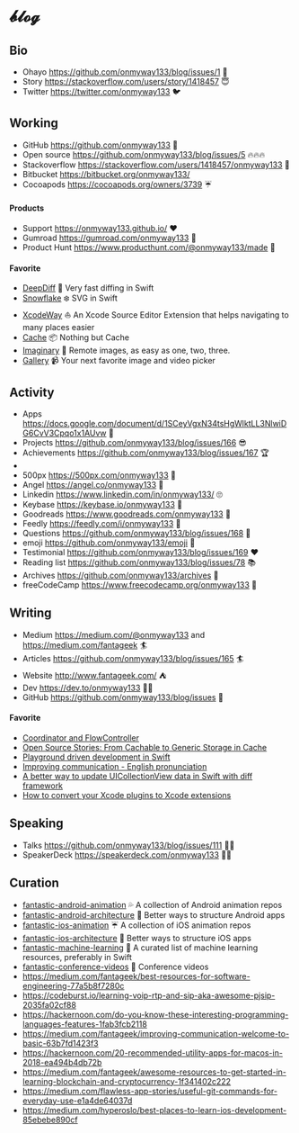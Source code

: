 # 𝓫𝓵𝓸𝓰

## Bio

- Ohayo https://github.com/onmyway133/blog/issues/1 👋
- Story https://stackoverflow.com/users/story/1418457 😇
- Twitter https://twitter.com/onmyway133 🐦

## Working

- GitHub https://github.com/onmyway133 🚀
- Open source https://github.com/onmyway133/blog/issues/5 🔥🔥🔥
- Stackoverflow https://stackoverflow.com/users/1418457/onmyway133 🤘
- Bitbucket https://bitbucket.org/onmyway133/
- Cocoapods https://cocoapods.org/owners/3739 ☔️

#### Products

- Support https://onmyway133.github.io/ ❤️
- Gumroad https://gumroad.com/onmyway133 🤠
- Product Hunt https://www.producthunt.com/@onmyway133/made 🕺

#### Favorite

- [DeepDiff](https://github.com/onmyway133/DeepDiff) 🦀 Very fast diffing in Swift
- [Snowflake](https://github.com/onmyway133/Snowflake) ❄️ SVG in Swift
- [XcodeWay](https://github.com/onmyway133/XcodeWay) ⛵️ An Xcode Source Editor Extension that helps navigating to many places easier
- [Cache](https://github.com/hyperoslo/Cache) 📦 Nothing but Cache
- [Imaginary](https://github.com/hyperoslo/Imaginary) 🦄 Remote images, as easy as one, two, three.
- [Gallery](https://github.com/hyperoslo/Gallery) 📹 Your next favorite image and video picker

## Activity

- Apps https://docs.google.com/document/d/1SCeyVgxN34tsHgWlktLL3NlwiDG6CvV3Cpqo1x1AUvw :apple:
- Projects https://github.com/onmyway133/blog/issues/166 😎
- Achievements https://github.com/onmyway133/blog/issues/167 🏆
-  
- 500px https://500px.com/onmyway133 📸
- Angel https://angel.co/onmyway133 👼
- Linkedin https://www.linkedin.com/in/onmyway133/ 🙄
- Keybase https://keybase.io/onmyway133 🔑
- Goodreads https://www.goodreads.com/onmyway133 :book:
- Feedly https://feedly.com/i/onmyway133 🍃
- Questions https://github.com/onmyway133/blog/issues/168 🤔
- emoji https://github.com/onmyway133/emoji 🍎
- Testimonial https://github.com/onmyway133/blog/issues/169 ❤️
- Reading list https://github.com/onmyway133/blog/issues/78 📚
- Archives https://github.com/onmyway133/archives 🍵
- freeCodeCamp https://www.freecodecamp.org/onmyway133 🍞

## Writing

- Medium https://medium.com/@onmyway133 and https://medium.com/fantageek 🏄
- Articles https://github.com/onmyway133/blog/issues/165 🏄
- Website http://www.fantageek.com/ ⛺️ 
- Dev https://dev.to/onmyway133 👨‍💻
- GitHub https://github.com/onmyway133/blog/issues 🥁

#### Favorite

- [Coordinator and FlowController](https://github.com/onmyway133/blog/issues/106)
- [Open Source Stories: From Cachable to Generic Storage in Cache](https://medium.com/hyperoslo/open-source-stories-from-cachable-to-generic-storage-in-cache-418d9a230d51)
- [Playground driven development in Swift](https://medium.com/flawless-app-stories/playground-driven-development-in-swift-cf167489fe7b)
- [Improving communication - English pronunciation](https://medium.com/@onmyway133/improving-communication-english-pronunciation-108074236c80)
- [A better way to update UICollectionView data in Swift with diff framework](https://medium.com/flawless-app-stories/a-better-way-to-update-uicollectionview-data-in-swift-with-diff-framework-924db158db86)
- [How to convert your Xcode plugins to Xcode extensions](https://medium.freecodecamp.org/how-to-convert-your-xcode-plugins-to-xcode-extensions-ac90f32ae0e3)

## Speaking

- Talks https://github.com/onmyway133/blog/issues/111 👨‍🎤
- SpeakerDeck https://speakerdeck.com/onmyway133 👨‍🎤

## Curation

- [fantastic-android-animation](https://github.com/onmyway133/fantastic-android-animation) 💦 A collection of Android animation repos
- [fantastic-android-architecture](https://github.com/onmyway133/fantastic-android-architecture) 🏰 Better ways to structure Android apps
- [fantastic-ios-animation](https://github.com/onmyway133/fantastic-ios-animation) ☔️ A collection of iOS animation repos
- [fantastic-ios-architecture](https://github.com/onmyway133/fantastic-ios-architecture) 🏯 Better ways to structure iOS apps
- [fantastic-machine-learning](https://github.com/onmyway133/fantastic-machine-learning) 🎰 A curated list of machine learning resources, preferably in Swift
- [fantastic-conference-videos](https://github.com/onmyway133/fantastic-conference-videos) 🎸 Conference videos
- https://medium.com/fantageek/best-resources-for-software-engineering-77a5b8f7280c
- https://codeburst.io/learning-voip-rtp-and-sip-aka-awesome-pjsip-2035fa02cf88
- https://hackernoon.com/do-you-know-these-interesting-programming-languages-features-1fab3fcb2118
- https://medium.com/fantageek/improving-communication-welcome-to-basic-63b7fd1423f3
- https://hackernoon.com/20-recommended-utility-apps-for-macos-in-2018-ea494b4db72b
- https://medium.com/fantageek/awesome-resources-to-get-started-in-learning-blockchain-and-cryptocurrency-1f341402c222
- https://medium.com/flawless-app-stories/useful-git-commands-for-everyday-use-e1a4de64037d
- https://medium.com/hyperoslo/best-places-to-learn-ios-development-85ebebe890cf

